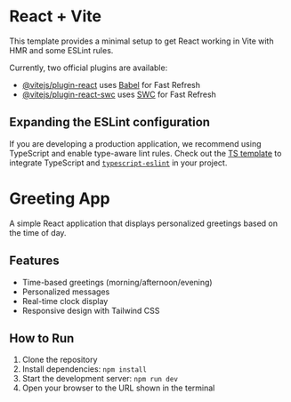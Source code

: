 # React + Vite

This template provides a minimal setup to get React working in Vite with HMR and some ESLint rules.

Currently, two official plugins are available:

- [@vitejs/plugin-react](https://github.com/vitejs/vite-plugin-react/blob/main/packages/plugin-react/README.md) uses [Babel](https://babeljs.io/) for Fast Refresh
- [@vitejs/plugin-react-swc](https://github.com/vitejs/vite-plugin-react-swc) uses [SWC](https://swc.rs/) for Fast Refresh

## Expanding the ESLint configuration

If you are developing a production application, we recommend using TypeScript and enable type-aware lint rules. Check out the [TS template](https://github.com/vitejs/vite/tree/main/packages/create-vite/template-react-ts) to integrate TypeScript and [`typescript-eslint`](https://typescript-eslint.io) in your project.

# Greeting App

A simple React application that displays personalized greetings based on the time of day.

## Features

- Time-based greetings (morning/afternoon/evening)
- Personalized messages
- Real-time clock display
- Responsive design with Tailwind CSS

## How to Run

1. Clone the repository
2. Install dependencies: `npm install`
3. Start the development server: `npm run dev`
4. Open your browser to the URL shown in the terminal
